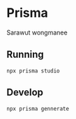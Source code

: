# Prisma

Sarawut wongmanee

## Running
``` 
npx prisma studio
```
## Develop
``` bash
npx prisma gennerate
```

